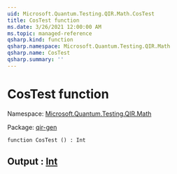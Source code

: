 ```yaml
---
uid: Microsoft.Quantum.Testing.QIR.Math.CosTest
title: CosTest function
ms.date: 3/26/2021 12:00:00 AM
ms.topic: managed-reference
qsharp.kind: function
qsharp.namespace: Microsoft.Quantum.Testing.QIR.Math
qsharp.name: CosTest
qsharp.summary: ''
---
```


# CosTest function

Namespace: [Microsoft.Quantum.Testing.QIR.Math](xref:Microsoft.Quantum.Testing.QIR.Math)

Package: [qir-gen](https://nuget.org/packages/qir-gen)




```qsharp
function CosTest () : Int
```


## Output : [Int](xref:microsoft.quantum.lang-ref.int)


